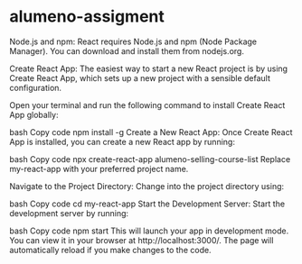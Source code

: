 # alumeno-assigment

Node.js and npm:
React requires Node.js and npm (Node Package Manager). You can download and install them from nodejs.org.

Create React App:
The easiest way to start a new React project is by using Create React App, which sets up a new project with a sensible default configuration.

Open your terminal and run the following command to install Create React App globally:

bash
Copy code
npm install -g 
Create a New React App:
Once Create React App is installed, you can create a new React app by running:

bash
Copy code
npx create-react-app alumeno-selling-course-list
Replace my-react-app with your preferred project name.

Navigate to the Project Directory:
Change into the project directory using:

bash
Copy code
cd my-react-app
Start the Development Server:
Start the development server by running:

bash
Copy code
npm start
This will launch your app in development mode. You can view it in your browser at http://localhost:3000/. The page will automatically reload if you make changes to the code.
